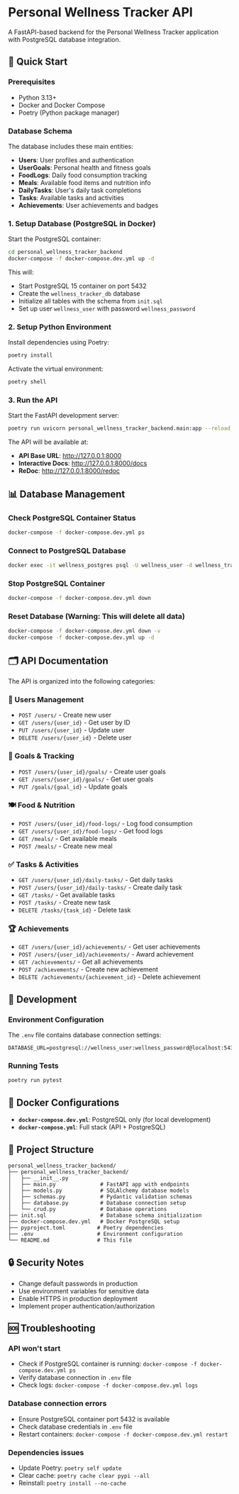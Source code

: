 # Personal Wellness Tracker API

A FastAPI-based backend for the Personal Wellness Tracker application with PostgreSQL database integration.

## 🚀 Quick Start

### Prerequisites
- Python 3.13+
- Docker and Docker Compose
- Poetry (Python package manager)

### Database Schema

The database includes these main entities:
- **Users**: User profiles and authentication
- **UserGoals**: Personal health and fitness goals
- **FoodLogs**: Daily food consumption tracking
- **Meals**: Available food items and nutrition info
- **DailyTasks**: User's daily task completions
- **Tasks**: Available tasks and activities
- **Achievements**: User achievements and badges

### 1. Setup Database (PostgreSQL in Docker)

Start the PostgreSQL container:
```bash
cd personal_wellness_tracker_backend
docker-compose -f docker-compose.dev.yml up -d
```

This will:
- Start PostgreSQL 15 container on port 5432
- Create the `wellness_tracker_db` database
- Initialize all tables with the schema from `init.sql`
- Set up user `wellness_user` with password `wellness_password`

### 2. Setup Python Environment

Install dependencies using Poetry:
```bash
poetry install
```

Activate the virtual environment:
```bash
poetry shell
```

### 3. Run the API

Start the FastAPI development server:
```bash
poetry run uvicorn personal_wellness_tracker_backend.main:app --reload --host 127.0.0.1 --port 8000
```

The API will be available at:
- **API Base URL**: http://127.0.0.1:8000
- **Interactive Docs**: http://127.0.0.1:8000/docs
- **ReDoc**: http://127.0.0.1:8000/redoc

## 📊 Database Management

### Check PostgreSQL Container Status
```bash
docker-compose -f docker-compose.dev.yml ps
```

### Connect to PostgreSQL Database
```bash
docker exec -it wellness_postgres psql -U wellness_user -d wellness_tracker_db
```

### Stop PostgreSQL Container
```bash
docker-compose -f docker-compose.dev.yml down
```

### Reset Database (Warning: This will delete all data)
```bash
docker-compose -f docker-compose.dev.yml down -v
docker-compose -f docker-compose.dev.yml up -d
```

## 🗂️ API Documentation

The API is organized into the following categories:

### 👤 Users Management
- `POST /users/` - Create new user
- `GET /users/{user_id}` - Get user by ID
- `PUT /users/{user_id}` - Update user
- `DELETE /users/{user_id}` - Delete user

### 🎯 Goals & Tracking
- `POST /users/{user_id}/goals/` - Create user goals
- `GET /users/{user_id}/goals/` - Get user goals
- `PUT /goals/{goal_id}` - Update goals

### 🍽️ Food & Nutrition
- `POST /users/{user_id}/food-logs/` - Log food consumption
- `GET /users/{user_id}/food-logs/` - Get food logs
- `GET /meals/` - Get available meals
- `POST /meals/` - Create new meal

### ✅ Tasks & Activities
- `GET /users/{user_id}/daily-tasks/` - Get daily tasks
- `POST /users/{user_id}/daily-tasks/` - Create daily task
- `GET /tasks/` - Get available tasks
- `POST /tasks/` - Create new task
- `DELETE /tasks/{task_id}` - Delete task

### 🏆 Achievements
- `GET /users/{user_id}/achievements/` - Get user achievements
- `POST /users/{user_id}/achievements/` - Award achievement
- `GET /achievements/` - Get all achievements
- `POST /achievements/` - Create new achievement
- `DELETE /achievements/{achievement_id}` - Delete achievement

## 🔧 Development

### Environment Configuration

The `.env` file contains database connection settings:
```
DATABASE_URL=postgresql://wellness_user:wellness_password@localhost:5432/wellness_tracker_db
```

### Running Tests

```bash
poetry run pytest
```

## 🐳 Docker Configurations

- **`docker-compose.dev.yml`**: PostgreSQL only (for local development)
- **`docker-compose.yml`**: Full stack (API + PostgreSQL)

## 📝 Project Structure

```
personal_wellness_tracker_backend/
├── personal_wellness_tracker_backend/
│   ├── __init__.py
│   ├── main.py              # FastAPI app with endpoints
│   ├── models.py            # SQLAlchemy database models
│   ├── schemas.py           # Pydantic validation schemas
│   ├── database.py          # Database connection setup
│   └── crud.py              # Database operations
├── init.sql                 # Database schema initialization
├── docker-compose.dev.yml   # Docker PostgreSQL setup
├── pyproject.toml          # Poetry dependencies
├── .env                    # Environment configuration
└── README.md               # This file
```

## 🔒 Security Notes

- Change default passwords in production
- Use environment variables for sensitive data
- Enable HTTPS in production deployment
- Implement proper authentication/authorization

## 🆘 Troubleshooting

### API won't start
- Check if PostgreSQL container is running: `docker-compose -f docker-compose.dev.yml ps`
- Verify database connection in `.env` file
- Check logs: `docker-compose -f docker-compose.dev.yml logs`

### Database connection errors
- Ensure PostgreSQL container port 5432 is available
- Check database credentials in `.env` file
- Restart containers: `docker-compose -f docker-compose.dev.yml restart`

### Dependencies issues
- Update Poetry: `poetry self update`
- Clear cache: `poetry cache clear pypi --all`
- Reinstall: `poetry install --no-cache`
